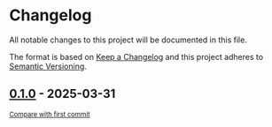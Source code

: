# Changelog

All notable changes to this project will be documented in this file.

The format is based on [Keep a Changelog](http://keepachangelog.com/en/1.0.0/)
and this project adheres to [Semantic Versioning](http://semver.org/spec/v2.0.0.html).

<!-- insertion marker -->
## [0.1.0](https://github.com/tsypuk/aws-news/releases/tag/0.1.0) - 2025-03-31

<small>[Compare with first commit](https://github.com/tsypuk/aws-news/compare/0cfa83afac44d789eebfc6440d637e7ad206e39b...0.1.0)</small>

